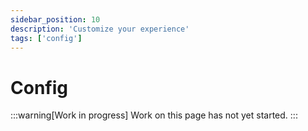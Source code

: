```yaml
---
sidebar_position: 10
description: 'Customize your experience'
tags: ['config']
---
```


# Config

:::warning[Work in progress]
Work on this page has not yet started.
:::
